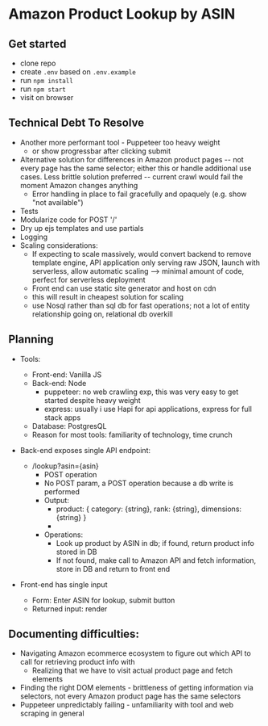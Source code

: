# Amazon Product Lookup by ASIN

## Get started
* clone repo
* create `.env` based on `.env.example`
* run `npm install`
* run `npm start`
* visit on browser

## Technical Debt To Resolve
* Another more performant tool - Puppeteer too heavy weight 
  * or show progressbar after clicking submit
* Alternative solution for differences in Amazon product pages -- not every page has the same selector; either this or handle additional use cases. Less brittle solution preferred -- current crawl would fail the moment Amazon changes anything
  * Error handling in place to fail gracefully and opaquely (e.g. show "not available")
* Tests
* Modularize code for POST '/'
* Dry up ejs templates and use partials
* Logging
* Scaling considerations: 
  * If expecting to scale massively, would convert backend to remove template engine, API application only serving raw JSON, launch with serverless, allow automatic scaling --> minimal amount of code, perfect for serverless deployment 
  * Front end can use static site generator and host on cdn
  * this will result in cheapest solution for scaling
  * use Nosql rather than sql db for fast operations; not a lot of entity relationship going on, relational db overkill

## Planning
* Tools:
  * Front-end: Vanilla JS
  * Back-end: Node
    * puppeteer: no web crawling exp, this was very easy to get started despite heavy weight 
    * express: usually i use Hapi for api applications, express for full stack apps 
  * Database: PostgresQL
  * Reason for most tools: familiarity of technology, time crunch

* Back-end exposes single API endpoint: 
  * /lookup?asin={asin}
    * POST operation
    * No POST param, a POST operation because a db write is performed
    * Output: 
      * product: {
        category: {string}, 
        rank: {string}, 
        dimensions: {string}
      } 
      *
    * Operations:
      * Look up product by ASIN in db; if found, return product info stored in DB
      * If not found, make call to Amazon API and fetch information, store in DB and return to front end
* Front-end has single input 
  * Form: Enter ASIN for lookup, submit button 
  * Returned input: render 

## Documenting difficulties:
* Navigating Amazon ecommerce ecosystem to figure out which API to call for retrieving product info with
  * Realizing that we have to visit actual product page and fetch elements
* Finding the right DOM elements - brittleness of getting information via selectors, not every Amazon product page has the same selectors
* Puppeteer unpredictably failing - unfamiliarity with tool and web scraping in general

